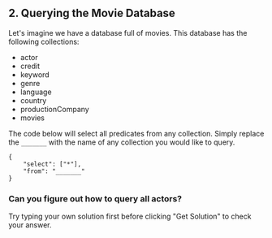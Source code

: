 ## 2. Querying the Movie Database
Let's imagine we have a database full of movies. This database has the following collections:

 - actor
 - credit
 - keyword
 - genre
 - language
 - country
 - productionCompany
 - movies

The code below will select all predicates from any collection. Simply replace the `_______` with the name of any collection you would like to query. 

```
{
    "select": ["*"],
    "from": "_______"
}
```

<div class="challenge">
<h3>Can you figure out how to query all actors?</h3>
<p>Try typing your own solution first before clicking "Get Solution" to check your answer. </p>
</div>